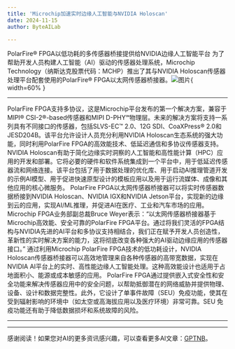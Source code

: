```yaml
---
title: 'Microchip加速实时边缘人工智能与NVIDIA Holoscan'
date: 2024-11-15
author: ByteAILab

---
```


PolarFire® FPGA以低功耗的多传感器桥接提供给NVIDIA边缘人工智能平台
为了帮助开发人员构建人工智能（AI）驱动的传感器处理系统，Microchip Technology（纳斯达克股票代码：MCHP）推出了其与NVIDIA Holoscan传感器处理平台配套使用的PolarFire® FPGA以太网传感器桥接器。![图片](https://ai-techpark.com/wp-content/uploads/2024/11/Microchip-960x540.jpg){ width=60% }

---

PolarFire FPGA支持多协议，这是Microchip平台发布的第一个解决方案，兼容于MIPI® CSI-2®-based传感器和MIPI D-PHY℠物理层。未来的解决方案将支持一系列具有不同接口的传感器，包括SLVS-EC™ 2.0、12G SDI、CoaXPress® 2.0和JESD204B。该平台允许设计人员充分利用NVIDIA Holoscan生态系统的强大功能，同时利用PolarFire FPGA的高效能技术、低延迟通信和多协议传感器支持。
NVIDIA Holoscan有助于简化边缘实时洞察的人工智能和高性能计算（HPC）应用的开发和部署。它将必要的硬件和软件系统集成到一个平台中，用于低延迟传感器流和网络连接。该平台包括了用于数据处理的优化库、用于启动AI推理管道开发的示例AI模型、用于促进快速原型设计的模板应用以及用于运行流媒体、成像和其他应用的核心微服务。
PolarFire FPGA以太网传感器桥接器可以将实时传感器数据桥接到NVIDIA Holoscan、NVIDIA IGX和NVIDIA Jetson平台，实现新的边缘到云的应用，实现AI/ML推理，并促进AI在医疗、工业和汽车市场的应用。
Microchip FPGA业务部副总裁Bruce Weyer表示：“以太网传感器桥接器基于Microchip高效能、安全可靠的PolarFire FPGA平台。通过将我们灵活的FPGA结构与NVIDIA先进的AI平台和多协议支持相结合，我们正在赋予开发人员创造性，革新性的实时解决方案的能力，这将彻底改变各种强大的AI驱动边缘应用的传感器接口。”
通过利用Microchip PolarFire FPGA技术的低功耗设计，NVIDIA Holoscan传感器桥接器可以高效地管理来自各种传感器的高带宽数据，实现在NVIDIA AI平台上的实时、高性能边缘人工智能处理。这种高效能设计也适用于占地面积小、能源或成本敏感的应用。
PolarFire FPGA通过提供嵌入式安全性和安全功能来解决传感器应用中的安全问题，以帮助抵御潜在的网络威胁并提供物理、设备、设计和数据完整性。此外，它设计了单事件故障（SEU）免疫功能，使其在受到辐射影响的环境中（如太空或高海拔应用以及医疗环境）非常可靠。SEU 免疫功能还有助于降低数据损坏和系统故障的风险。


---
---
感谢阅读！如果您对AI的更多资讯感兴趣，可以查看更多AI文章：[GPTNB](https://gptnb.com)。